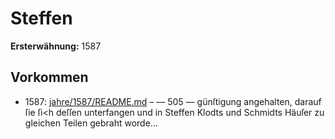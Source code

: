 # Steffen

**Ersterwähnung:** 1587

## Vorkommen
- 1587: [jahre/1587/README.md](../jahre/1587/README.md) – — 505 —
günſtigung angehalten, darauf ſie ſi<h deſſen unterfangen
und in Steffen Klodts und Schmidts Häuſer zu gleichen
Teilen gebraht worde...
